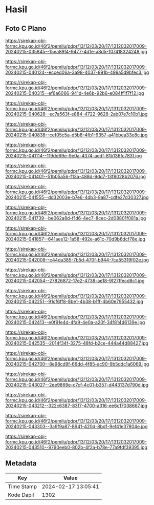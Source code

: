 # Hasil

## Foto C Plano

https://sirekap-obj-formc.kpu.go.id/46f2/pemilu/pdpr/13/12/03/20/17/1312032017009-20240215-035845--15ea89f4-9477-4d1e-a8d5-107418324248.jpg

https://sirekap-obj-formc.kpu.go.id/46f2/pemilu/pdpr/13/12/03/20/17/1312032017009-20240215-040124--ecced06a-3a98-4037-891b-499a5d9bfec3.jpg

https://sirekap-obj-formc.kpu.go.id/46f2/pemilu/pdpr/13/12/03/20/17/1312032017009-20240215-040315--ef6a6066-941d-4e6b-92b6-e084ff1f7f12.jpg

https://sirekap-obj-formc.kpu.go.id/46f2/pemilu/pdpr/13/12/03/20/17/1312032017009-20240215-040628--ec7a563f-e884-4722-9628-2ab07e7c10b1.jpg

https://sirekap-obj-formc.kpu.go.id/46f2/pemilu/pdpr/13/12/03/20/17/1312032017009-20240215-040838--cef05c5a-d5b8-4fb1-9357-a41bbea33e8c.jpg

https://sirekap-obj-formc.kpu.go.id/46f2/pemilu/pdpr/13/12/03/20/17/1312032017009-20240215-041114--119dd69e-9e0a-4374-aedf-81b136fc783f.jpg

https://sirekap-obj-formc.kpu.go.id/46f2/pemilu/pdpr/13/12/03/20/17/1312032017009-20240215-041401--51b05a56-f13a-488d-9dd7-13f8028b2076.jpg

https://sirekap-obj-formc.kpu.go.id/46f2/pemilu/pdpr/13/12/03/20/17/1312032017009-20240215-041555--dd32003e-b7e6-4db3-9a87-cdfe27d30327.jpg

https://sirekap-obj-formc.kpu.go.id/46f2/pemilu/pdpr/13/12/03/20/17/1312032017009-20240215-041739--be062a8d-f1d6-4ec7-8cec-2d08801f081a.jpg

https://sirekap-obj-formc.kpu.go.id/46f2/pemilu/pdpr/13/12/03/20/17/1312032017009-20240215-041857--641aee12-1a58-492e-a61c-70d9b6dcf78e.jpg

https://sirekap-obj-formc.kpu.go.id/46f2/pemilu/pdpr/13/12/03/20/17/1312032017009-20240215-042008--c44da385-7b5d-470f-b944-7ca55319f02e.jpg

https://sirekap-obj-formc.kpu.go.id/46f2/pemilu/pdpr/13/12/03/20/17/1312032017009-20240215-042054--27826872-17e2-4738-ae18-9f27ffecd8c1.jpg

https://sirekap-obj-formc.kpu.go.id/46f2/pemilu/pdpr/13/12/03/20/17/1312032017009-20240215-042251--91cf6ff8-8be1-4b38-b1ff-4b60e7955432.jpg

https://sirekap-obj-formc.kpu.go.id/46f2/pemilu/pdpr/13/12/03/20/17/1312032017009-20240215-042413--e0f91e4d-4fa9-4e0a-a20f-34f814d6139e.jpg

https://sirekap-obj-formc.kpu.go.id/46f2/pemilu/pdpr/13/12/03/20/17/1312032017009-20240215-042535--2014f34f-3275-48fd-b2ce-444a44d88427.jpg

https://sirekap-obj-formc.kpu.go.id/46f2/pemilu/pdpr/13/12/03/20/17/1312032017009-20240215-042700--8e98cd9f-66dd-4f85-ac90-9b5ddc1a6069.jpg

https://sirekap-obj-formc.kpu.go.id/46f2/pemilu/pdpr/13/12/03/20/17/1312032017009-20240215-043027--2ee9869e-c7cf-4c01-b357-d443137d790d.jpg

https://sirekap-obj-formc.kpu.go.id/46f2/pemilu/pdpr/13/12/03/20/17/1312032017009-20240215-043212--322c6387-83f7-4700-a316-ee6c17038667.jpg

https://sirekap-obj-formc.kpu.go.id/46f2/pemilu/pdpr/13/12/03/20/17/1312032017009-20240215-043303--3a9f9a87-8941-420d-8bd1-9ef41e37804e.jpg

https://sirekap-obj-formc.kpu.go.id/46f2/pemilu/pdpr/13/12/03/20/17/1312032017009-20240215-043510--9790eeb0-802b-4f2a-b78e-77a9fdf39395.jpg


## Metadata

| Key        | Value               |
| ---------- | ------------------- |
| Time Stamp | 2024-02-17 13:05:41 |
| Kode Dapil | 1302                |



